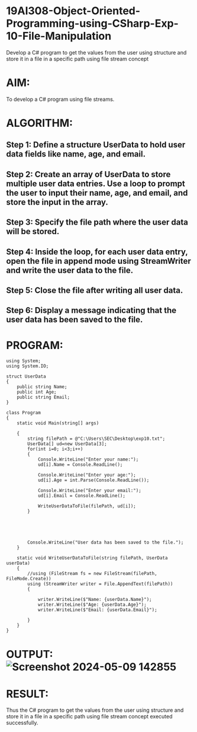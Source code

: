 # 19AI308-Object-Oriented-Programming-using-CSharp-Exp-10-File-Manipulation
Develop a C# program to get the values from the user using structure and store it in a file in a specific path using file stream concept

# AIM:
To develop a C# program using file streams.

# ALGORITHM:
## Step 1: Define a structure UserData to hold user data fields like name, age, and email.
## Step 2: Create an array of UserData to store multiple user data entries. Use a loop to prompt the user to input their name, age, and email, and store the input in the array.
## Step 3: Specify the file path where the user data will be stored.
## Step 4: Inside the loop, for each user data entry, open the file in append mode using StreamWriter and write the user data to the file.
## Step 5: Close the file after writing all user data.
## Step 6: Display a message indicating that the user data has been saved to the file.

# PROGRAM:
```
using System;
using System.IO;

struct UserData
{
    public string Name;
    public int Age;
    public string Email;
}

class Program
{
    static void Main(string[] args)

    {
        string filePath = @"C:\Users\SEC\Desktop\exp10.txt";
        UserData[] ud=new UserData[3];
        for(int i=0; i<3;i++)
        {
            Console.WriteLine("Enter your name:");
            ud[i].Name = Console.ReadLine();

            Console.WriteLine("Enter your age:");
            ud[i].Age = int.Parse(Console.ReadLine());

            Console.WriteLine("Enter your email:");
            ud[i].Email = Console.ReadLine();

            WriteUserDataToFile(filePath, ud[i]);
        }  
        
        

       

        Console.WriteLine("User data has been saved to the file.");
    }

    static void WriteUserDataToFile(string filePath, UserData userData)
    {
        //using (FileStream fs = new FileStream(filePath, FileMode.Create))
        using (StreamWriter writer = File.AppendText(filePath))
        {
            
            writer.WriteLine($"Name: {userData.Name}");
            writer.WriteLine($"Age: {userData.Age}");
            writer.WriteLine($"Email: {userData.Email}");
            
        }
    }
}
```

# OUTPUT:![Screenshot 2024-05-09 142855](https://github.com/chandrumathiyazhagan/19AI308-Object-Oriented-Programming-using-CSharp-Exp-10-File-Manipulation/assets/119393023/59ab268f-bbd4-4050-a151-433a89e5220d)


# RESULT:
Thus the C# program to get the values from the user using structure and store it in a file in a specific path using file stream concept executed successfully.
